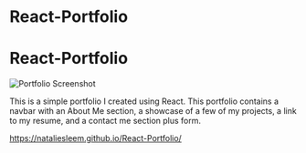# React-Portfolio
# React-Portfolio
![Portfolio Screenshot](https://user-images.githubusercontent.com/96928036/177842622-597a341a-0bde-43c6-9d8b-be3bcab7d0ff.png)

This is a simple portfolio I created using React. This portfolio contains a navbar with an About Me section, a showcase of a few of my projects, a link to my resume, and a contact me section plus form. 

https://nataliesleem.github.io/React-Portfolio/

